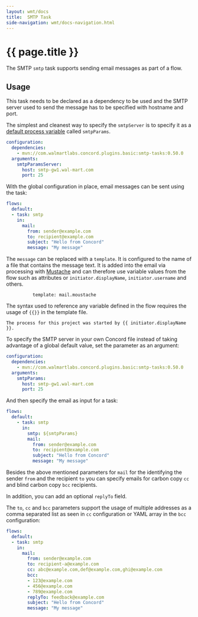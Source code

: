 ```yaml
---
layout: wmt/docs
title:  SMTP Task
side-navigation: wmt/docs-navigation.html
---
```


# {{ page.title }}

The SMTP `smtp` task supports sending email messages as part of a flow.

## Usage

This task needs to be declared as a dependency to be used and the SMTP server
used to send the message has to be specified with hostname and port.

The simplest and cleanest way to specify the `smtpServer` is to specify it as a 
[default process variable](../getting-started/configuration.html#default-process-variable)
called `smtpParams`.

```yaml
configuration:
  dependencies:
    - mvn://com.walmartlabs.concord.plugins.basic:smtp-tasks:0.50.0
  arguments:
    smtpParamsServer:
      host: smtp-gw1.wal-mart.com
      port: 25
```

With the global configuration in place, email messages can be sent using the task:

```yaml
flows:
  default:
  - task: smtp
    in:
      mail:
        from: sender@example.com
        to: recipient@example.com
        subject: "Hello from Concord"
        message: "My message"
```

The `message` can be replaced with a `template`. It is configured to
the name of a file that contains the message text. It is added into the email
via processing with [Mustache](https://mustache.github.io/) and can therefore
use variable values from the flow such as attributes or `initiator.displayName`,
`initiator.username` and others.

```
          template: mail.moustache
```

The syntax used to reference any variable defined in the flow requires the usage
of `{{}}` in the template file.

```
The process for this project was started by {{ initiator.displayName }}.
```

To specify the SMTP server in your own Concord file instead of taking advantage of
a global default value, set the parameter as an argument:

```yaml
configuration:
  dependencies:
    - mvn://com.walmartlabs.concord.plugins.basic:smtp-tasks:0.50.0
  arguments:
    smtpParams:
      host: smtp-gw1.wal-mart.com
      port: 25
```

And then specify the email as input for a task:

```yaml
flows:
  default:
    - task: smtp
      in:
        smtp: ${smtpParams}
        mail:
          from: sender@example.com
          to: recipient@example.com
          subject: "Hello from Concord"
          message: "My message"
```

Besides the above mentioned parameters for `mail` for the identifying the sender
`from` and the recipient `to` you can specify emails for carbon copy `cc` and
blind carbon copy `bcc` recipients. 

In addition, you can add an optional `replyTo` field.

The `to`, `cc` and `bcc` parameters support the usage of multiple addresses as a
comma separated list as seen in `cc` configuration or YAML array in the `bcc`
configuration:

```yaml
flows:
  default:
  - task: smtp
    in:
      mail:
        from: sender@example.com
        to: recipient-a@example.com
        cc: abc@example.com,def@example.com,ghi@example.com
        bcc:
        - 123@example.com
        - 456@example.com
        - 789@example.com
        replyTo: feedback@example.com
        subject: "Hello from Concord"
        message: "My message"
```



